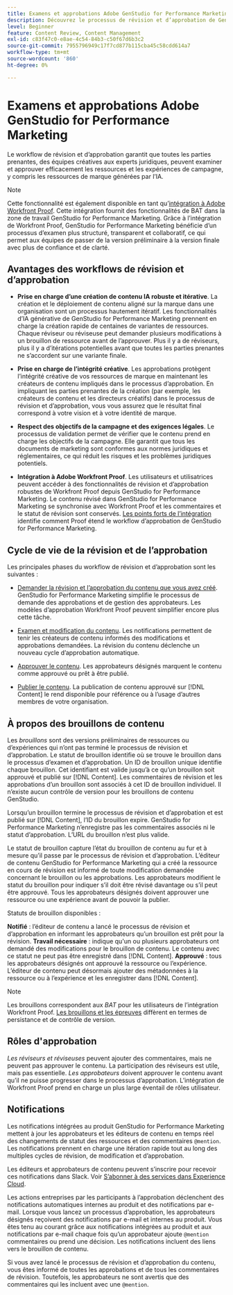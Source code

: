 ```yaml
---
title: Examens et approbations Adobe GenStudio for Performance Marketing
description: Découvrez le processus de révision et d’approbation de GenStudio for Performance Marketing.
level: Beginner
feature: Content Review, Content Management
exl-id: c83f47c0-e8ae-4c54-84b3-c50f67d6b3c2
source-git-commit: 7955796949c17f7cd877b115cba45c58cdd614a7
workflow-type: tm+mt
source-wordcount: '860'
ht-degree: 0%

---
```


# Examens et approbations Adobe GenStudio for Performance Marketing

Le workflow de révision et d’approbation garantit que toutes les parties prenantes, des équipes créatives aux experts juridiques, peuvent examiner et approuver efficacement les ressources et les expériences de campagne, y compris les ressources de marque générées par l’IA.

>[!NOTE]
>
> Cette fonctionnalité est également disponible en tant qu’[intégration à Adobe Workfront Proof](/help/user-guide/approvals/proof-integration.md). Cette intégration fournit des fonctionnalités de BAT dans la zone de travail GenStudio for Performance Marketing. Grâce à l’intégration de Workfront Proof, GenStudio for Performance Marketing bénéficie d’un processus d’examen plus structuré, transparent et collaboratif, ce qui permet aux équipes de passer de la version préliminaire à la version finale avec plus de confiance et de clarté.

## Avantages des workflows de révision et d’approbation

* **Prise en charge d’une création de contenu IA robuste et itérative**. La création et le déploiement de contenu aligné sur la marque dans une organisation sont un processus hautement itératif. Les fonctionnalités d’IA générative de GenStudio for Performance Marketing prennent en charge la création rapide de centaines de variantes de ressources. Chaque réviseur ou réviseuse peut demander plusieurs modifications à un brouillon de ressource avant de l’approuver. Plus il y a de réviseurs, plus il y a d’itérations potentielles avant que toutes les parties prenantes ne s’accordent sur une variante finale.

* **Prise en charge de l’intégrité créative**. Les approbations protègent l’intégrité créative de vos ressources de marque en maintenant les créateurs de contenu impliqués dans le processus d’approbation. En impliquant les parties prenantes de la création (par exemple, les créateurs de contenu et les directeurs créatifs) dans le processus de révision et d’approbation, vous vous assurez que le résultat final correspond à votre vision et à votre identité de marque.

* **Respect des objectifs de la campagne et des exigences légales**. Le processus de validation permet de vérifier que le contenu prend en charge les objectifs de la campagne. Elle garantit que tous les documents de marketing sont conformes aux normes juridiques et réglementaires, ce qui réduit les risques et les problèmes juridiques potentiels.

* **Intégration à Adobe Workfront Proof**. Les utilisateurs et utilisatrices peuvent accéder à des fonctionnalités de révision et d’approbation robustes de Workfront Proof depuis GenStudio for Performance Marketing. Le contenu révisé dans GenStudio for Performance Marketing se synchronise avec Workfront Proof et les commentaires et le statut de révision sont conservés. [Les points forts de l’intégration](/help/user-guide/approvals/proof-integration.md) identifie comment Proof étend le workflow d’approbation de GenStudio for Performance Marketing.

## Cycle de vie de la révision et de l’approbation

Les principales phases du workflow de révision et d’approbation sont les suivantes :

* [Demander la révision et l’approbation du contenu que vous avez créé](/help/user-guide/approvals/request-review.md). GenStudio for Performance Marketing simplifie le processus de demande des approbations et de gestion des approbateurs. Les modèles d’approbation Workfront Proof peuvent simplifier encore plus cette tâche.

* [Examen et modification du contenu](/help/user-guide/approvals/review-and-edit.md). Les notifications permettent de tenir les créateurs de contenu informés des modifications et approbations demandées. La révision du contenu déclenche un nouveau cycle d’approbation automatique.

* [Approuver le contenu](/help/user-guide/approvals/approve-content.md). Les approbateurs désignés marquent le contenu comme approuvé ou prêt à être publié.

* [Publier le contenu](/help/user-guide/approvals/publish-content.md). La publication de contenu approuvé sur [!DNL Content] le rend disponible pour référence ou à l’usage d’autres membres de votre organisation.

## À propos des brouillons de contenu

Les _brouillons_ sont des versions préliminaires de ressources ou d’expériences qui n’ont pas terminé le processus de révision et d’approbation. Le statut de brouillon identifie où se trouve le brouillon dans le processus d’examen et d’approbation. Un ID de brouillon unique identifie chaque brouillon. Cet identifiant est valide jusqu’à ce qu’un brouillon soit approuvé et publié sur [!DNL Content]. Les commentaires de révision et les approbations d’un brouillon sont associés à cet ID de brouillon individuel. Il n’existe aucun contrôle de version pour les brouillons de contenu GenStudio.

Lorsqu’un brouillon termine le processus de révision et d’approbation et est publié sur [!DNL Content], l’ID du brouillon expire. GenStudio for Performance Marketing n’enregistre pas les commentaires associés ni le statut d’approbation. L’URL du brouillon n’est plus valide.

Le statut de brouillon capture l’état du brouillon de contenu au fur et à mesure qu’il passe par le processus de révision et d’approbation. L’éditeur de contenu GenStudio for Performance Marketing qui a créé la ressource en cours de révision est informé de toute modification demandée concernant le brouillon ou les approbations. Les approbateurs modifient le statut du brouillon pour indiquer s’il doit être révisé davantage ou s’il peut être approuvé. Tous les approbateurs désignés doivent approuver une ressource ou une expérience avant de pouvoir la publier.

Statuts de brouillon disponibles :

**Notifié** : l’éditeur de contenu a lancé le processus de révision et d’approbation en informant les approbateurs qu’un brouillon est prêt pour la révision.
**Travail nécessaire** : indique qu&#39;un ou plusieurs approbateurs ont demandé des modifications pour le brouillon de contenu. Le contenu avec ce statut ne peut pas être enregistré dans [!DNL Content].
**Approuvé** : tous les approbateurs désignés ont approuvé la ressource ou l’expérience. L’éditeur de contenu peut désormais ajouter des métadonnées à la ressource ou à l’expérience et les enregistrer dans [!DNL Content].

>[!NOTE]
>
> Les brouillons correspondent aux _BAT_ pour les utilisateurs de l’intégration Workfront Proof. [Les brouillons et les épreuves](/help/user-guide/approvals/proof-integration.md#drafts-and-proofs) diffèrent en termes de persistance et de contrôle de version.

## Rôles d&#39;approbation

_Les réviseurs et réviseuses_ peuvent ajouter des commentaires, mais ne peuvent pas approuver le contenu. La participation des réviseurs est utile, mais pas essentielle. _Les approbateurs_ doivent approuver le contenu avant qu’il ne puisse progresser dans le processus d’approbation. L’intégration de Workfront Proof prend en charge un plus large éventail de rôles utilisateur.

## Notifications

Les notifications intégrées au produit GenStudio for Performance Marketing mettent à jour les approbateurs et les éditeurs de contenu en temps réel des changements de statut des ressources et des commentaires `@mention`. Les notifications prennent en charge une itération rapide tout au long des multiples cycles de révision, de modification et d’approbation.

Les éditeurs et approbateurs de contenu peuvent s’inscrire pour recevoir ces notifications dans Slack. Voir [S’abonner à des services dans Experience Cloud](https://experienceleague.adobe.com/en/docs/core-services/interface/services/customer-attributes/subscription).

Les actions entreprises par les participants à l’approbation déclenchent des notifications automatiques internes au produit et des notifications par e-mail. Lorsque vous lancez un processus d’approbation, les approbateurs désignés reçoivent des notifications par e-mail et internes au produit. Vous êtes tenu au courant grâce aux notifications intégrées au produit et aux notifications par e-mail chaque fois qu’un approbateur ajoute `@mention` commentaires ou prend une décision. Les notifications incluent des liens vers le brouillon de contenu.

Si vous avez lancé le processus de révision et d’approbation du contenu, vous êtes informé de toutes les approbations et de tous les commentaires de révision. Toutefois, les approbateurs ne sont avertis que des commentaires qui les incluent avec une `@mention`.
